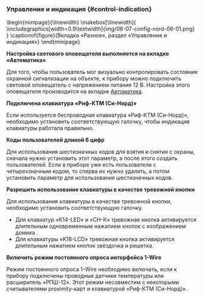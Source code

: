 ### Управление и индикация {#control-indication}


\begin{minipage}{\linewidth}
	\makebox[\linewidth]{
 		\includegraphics[width=0.9\textwidth]{img/06-07-config-nord-06-01.png}
 	}
	\captionof{figure}{Вкладка «Разное», раздел «Управление и индикация»}
\end{minipage}

**Настройка светового оповещателя выполняется на вкладке «Автоматика»**

Для того, чтобы пользователь мог визуально контролировать состояние охранной сигнализации на объекте, к прибору можно подключить световой оповещатель с напряжением питания 12 В. Настройка этого оповещателя производится на вкладке [Автоматика](#config-automation).

**Подключена клавиатура «Риф-КТМ (Си-Норд)»**

Если используется беспроводная клавиатура «Риф-КТМ (Си-Норд)», необходимо установить соответствующую галочку, чтобы индикация клавиатуры работала правильно.

**Коды пользователей длиной 6 цифр**

Для использования шестизначных кодов для взятия и снятия с охраны, сначала нужно установить этот параметр, а после этого создать пользователей. Если в приборе уже есть пользователи с четырехзначным кодом, то сперва их нужно удалить, а потом установить параметр для использования шестизначных кодов.

**Разрешить использование клавиатуры в качестве тревожной кнопки**

Для использования клавиатуры в качестве тревожной кнопки, необходимо установить соответствующую галочку. 

* Для клавиатур «К14-LED» и «СН-К» тревожная кнопка активируется длительным одновременным нажатием кнопок с изображением домика .
* Для клавиатуры «K16-LCD» тревожная кнопка активируется длительным нажатием кнопок звёздочка и решетка.


**Включить режим постоянного опроса интерфейса 1-Wire**

Режим постоянного опроса 1-Wire необходимо включать, если к прибору подключены проводные датчики температуры или расширитель «РПШ-12».
Этот режим несовместим с некоторыми считывателями proximity-карт и клавиатурой «Риф-КТМ (Си-Норд)».

